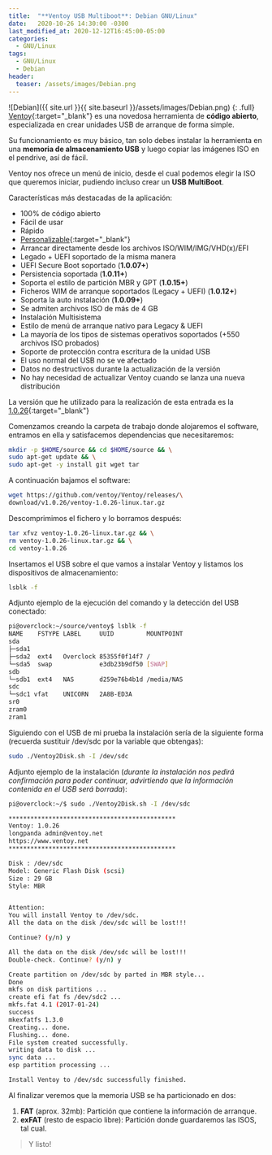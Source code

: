 ```yaml
---
title:  "**Ventoy USB Multiboot**: Debian GNU/Linux"
date:   2020-10-26 14:30:00 -0300
last_modified_at: 2020-12-12T16:45:00-05:00
categories:
  - GNU/Linux
tags:
  - GNU/Linux
  - Debian
header:
  teaser: /assets/images/Debian.png
---
```


![Debian]({{ site.url }}{{ site.baseurl }}/assets/images/Debian.png)
{: .full}
[Ventoy](https://github.com/ventoy/Ventoy){:target="_blank"} es una novedosa herramienta de **código abierto**, especializada en crear unidades USB de arranque de forma simple.

Su funcionamiento es muy básico, tan solo debes instalar la herramienta en una **memoria de almacenamiento USB** y luego copiar las imágenes ISO en el pendrive, así de fácil.

Ventoy nos ofrece un menú de inicio, desde el cual podemos elegir la ISO que queremos iniciar, pudiendo incluso crear un **USB MultiBoot**.

Características más destacadas de la aplicación:

- 100% de código abierto
- Fácil de usar
- Rápido
- [Personalizable](https://www.ventoy.net/en/plugin.html){:target="_blank"}
- Arrancar directamente desde los archivos ISO/WIM/IMG/VHD(x)/EFI
- Legado + UEFI soportado de la misma manera
- UEFI Secure Boot soportado (**1.0.07+**)
- Persistencia soportada (**1.0.11+**)
- Soporta el estilo de partición MBR y GPT (**1.0.15+**)
- Ficheros WIM de arranque soportados (Legacy + UEFI) (**1.0.12+**)
- Soporta la auto instalación (**1.0.09+**)
- Se admiten archivos ISO de más de 4 GB
- Instalación Multisistema
- Estilo de menú de arranque nativo para Legacy & UEFI
- La mayoría de los tipos de sistemas operativos soportados (+550 archivos ISO probados)
- Soporte de protección contra escritura de la unidad USB
- El uso normal del USB no se ve afectado
- Datos no destructivos durante la actualización de la versión
- No hay necesidad de actualizar Ventoy cuando se lanza una nueva distribución

La versión que he utilizado para la realización de esta entrada es la [1.0.26](https://github.com/ventoy/Ventoy/releases){:target="_blank"}

Comenzamos creando la carpeta de trabajo donde alojaremos el software, entramos en ella y satisfacemos dependencias que necesitaremos:

```bash
mkdir -p $HOME/source && cd $HOME/source && \
sudo apt-get update && \
sudo apt-get -y install git wget tar
```

A continuación bajamos el software:

```bash
wget https://github.com/ventoy/Ventoy/releases/\
download/v1.0.26/ventoy-1.0.26-linux.tar.gz
```

Descomprimimos el fichero y lo borramos después:

```bash
tar xfvz ventoy-1.0.26-linux.tar.gz && \
rm ventoy-1.0.26-linux.tar.gz && \
cd ventoy-1.0.26
```

Insertamos el USB sobre el que vamos a instalar Ventoy y listamos los dispositivos de almacenamiento:

```bash
lsblk -f
```

Adjunto ejemplo de la ejecución del comando y la detección del USB conectado:

```bash
pi@overclock:~/source/ventoy$ lsblk -f
NAME    FSTYPE LABEL     UUID         MOUNTPOINT
sda
├─sda1
├─sda2  ext4   Overclock 85355f0f14f7 /
└─sda5  swap             e3db23b9df50 [SWAP]
sdb
└─sdb1  ext4   NAS       d259e76b4b1d /media/NAS
sdc
└─sdc1 vfat    UNICORN   2A8B-ED3A
sr0
zram0
zram1
```

Siguiendo con el USB de mi prueba la instalación sería de la siguiente forma (recuerda sustituir /dev/sdc por la variable que obtengas):

```bash
sudo ./Ventoy2Disk.sh -I /dev/sdc
```

Adjunto ejemplo de la instalación (*durante la instalación nos pedirá confirmación para poder continuar, advirtiendo que la información contenida en el USB será borrada*):

```bash
pi@overclock:~/$ sudo ./Ventoy2Disk.sh -I /dev/sdc

**********************************************
Ventoy: 1.0.26
longpanda admin@ventoy.net
https://www.ventoy.net
**********************************************

Disk : /dev/sdc
Model: Generic Flash Disk (scsi)
Size : 29 GB
Style: MBR


Attention:
You will install Ventoy to /dev/sdc.
All the data on the disk /dev/sdc will be lost!!!

Continue? (y/n) y

All the data on the disk /dev/sdc will be lost!!!
Double-check. Continue? (y/n) y

Create partition on /dev/sdc by parted in MBR style...
Done
mkfs on disk partitions ...
create efi fat fs /dev/sdc2 ...
mkfs.fat 4.1 (2017-01-24)
success
mkexfatfs 1.3.0
Creating... done.
Flushing... done.
File system created successfully.
writing data to disk ...
sync data ...
esp partition processing ...

Install Ventoy to /dev/sdc successfully finished.
```

Al finalizar veremos que la memoria USB se ha particionado en dos:

1. **FAT** (aprox. 32mb): Partición que contiene la información de arranque.
2. **exFAT** (resto de espacio libre): Partición donde guardaremos las ISOS, tal cual.

> Y listo!
